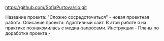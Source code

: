 https://github.com/SofiaPurtova/slo.git

Название проекта: "Сложно сосредоточиться" - новая проектная работа.
Описание проекта: Адаптивный сайт.
В этой работе я на практике познакомилась с медиа-запросами.
Инструкции -
Планы по доработке проекта -
